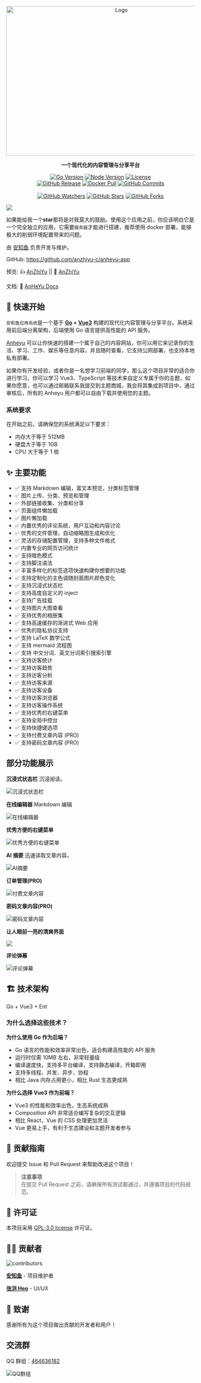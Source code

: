 <p align="center">
  <a href="https://github.com/anzhiyu-c/anheyu-app" target="_blank" title="访问项目仓库">
    <img src="https://upload-bbs.miyoushe.com/upload/2025/08/27/125766904/445bc304fe1a5edf8c0250beac0731b5_953439680145318785.png" height="400" width="600" alt="Logo" />
  </a>
</p>

<p align="center"><strong>一个现代化的内容管理与分享平台</strong></p>

<p align="center">
  <a title="Go Version" target="_blank" href="https://go.dev/"><img alt="Go Version" src="https://img.shields.io/badge/Go-%3E%3D%201.24.4-91DEFA?style=flat"></a>
  <a title="Node.js Version" target="_blank" href="https://nodejs.org/"><img alt="Node Version" src="https://img.shields.io/badge/Node-%3E%3D%2020.19.4-yellowgreen?style=flat"></a>
  <a title="License" target="_blank" href="https://github.com/anzhiyu-c/anheyu-app/blob/main/LICENSE"><img alt="License" src="https://img.shields.io/github/license/anzhiyu-c/anheyu-app.svg?style=flat"></a>
  <br>
  <a title="GitHub Release" target="_blank" href="https://github.com/anzhiyu-c/anheyu-app/releases"><img alt="GitHub Release" src="https://img.shields.io/github/v/release/anzhiyu-c/anheyu-app?style=flat"></a>
  <a title="Docker Pulls" target="_blank" href="https://hub.docker.com/r/anheyu/anheyu-backend"><img alt="Docker Pull" src="https://img.shields.io/docker/pulls/anheyu/anheyu-backend?color=red&label=Docker%20Pull"></a>
  <a title="GitHub Commits" target="_blank" href="https://github.com/anzhiyu-c/anheyu-app/commits/main"><img alt="GitHub Commits" src="https://img.shields.io/github/commit-activity/m/anzhiyu-c/anheyu-app.svg?style=flat&color=brightgreen&label=commits"></a>
  <br><br>
  <a title="GitHub Watchers" target="_blank" href="https://github.com/anzhiyu-c/anheyu-app/watchers"><img alt="GitHub Watchers" src="https://img.shields.io/github/watchers/anzhiyu-c/anheyu-app.svg?label=Watchers&style=social"></a>  
  <a title="GitHub Stars" target="_blank" href="https://github.com/anzhiyu-c/anheyu-app/stargazers"><img alt="GitHub Stars" src="https://img.shields.io/github/stars/anzhiyu-c/anheyu-app.svg?label=Stars&style=social"></a>  
  <a title="GitHub Forks" target="_blank" href="https://github.com/anzhiyu-c/anheyu-app/network/members"><img alt="GitHub Forks" src="https://img.shields.io/github/forks/anzhiyu-c/anheyu-app.svg?label=Forks&style=social"></a>  
</p>

![](https://upload-bbs.miyoushe.com/upload/2025/10/28/125766904/04eea66306f81b76b4e3623ee098bf40_3240315038986097575.png?x-oss-process=image/format,avif)

如果能给我一个**star**那将是对我莫大的鼓励。使用这个应用之前，你应该明白它是一个完全独立的应用，它需要`服务器`才能进行搭建，推荐使用 docker 部署，能够极大的削弱环境配置带来的问题。

由 [安知鱼](https://github.com/anzhiyu-c) 负责开发与维护。

GitHub: https://github.com/anzhiyu-c/anheyu-app

预览: 👍 [AnZhiYu](https://anheyu.com/) || 🤞 [AnZhiYu](https://index.anheyu.com/)

文档: 📖 [AnHeYu Docs](https://anheyu.com/posts/Z3MC)

## 🚀 快速开始

`安和鱼应用系统`是一个基于 **[Go](https://go.dev/) + [Vue3](https://vuejs.org/)** 构建的现代化内容管理与分享平台。系统采用前后端分离架构，后端使用 Go 语言提供高性能的 API 服务。

[Anheyu](https://github.com/anzhiyu-c/anheyu-app) 可以让你快速的搭建一个属于自己的内容网站，你可以用它来记录你的生活、学习、工作、娱乐等任意内容，并且随时查看，它支持公网部署，也支持本地私有部署。

如果你有开发经验，或者你是一名想学习前端的同学，那么这个项目非常的适合你进行学习，你可以学习 Vue3、TypeScript 等技术来自定义专属于你的主题，如果你愿意，也可以通过邮箱联系我提交到主题商城，我会将其集成到项目中，通过审核后，所有的 Anheyu 用户都可以自由下载并使用您的主题。

### 系统要求

在开始之前，请确保您的系统满足以下要求：

- 内存大于等于 512MB
- 硬盘大于等于 1GB
- CPU 大于等于 1 核

## ✨ 主要功能

- ✅ 支持 Markdown 编辑，富文本预览，分类标签管理
- ✅ 图片上传、分类、预览和管理
- ✅ 外部链接收集、分类和分享
- ✅ 页面组件懒加载
- ✅ 图片懒加载
- ✅ 内置优秀的评论系统，用户互动和内容讨论
- ✅ 优秀的文件管理，自动缩略图生成和优化
- ✅ 灵活的存储配置管理，支持多种文件格式
- ✅ 内置专业的网页访问统计
- ✅ 支持暗色模式
- ✅ 支持脚注语法
- ✅ 丰富多样化的标签选项快速构建你想要的功能
- ✅ 支持定制化的主色调随封面图片颜色变化
- ✅ 支持沉浸式状态栏
- ✅ 支持高度自定义的 inject
- ✅ 支持广告挂载
- ✅ 支持图片大图查看
- ✅ 支持优秀的相册集
- ✅ 支持高速缓存的渐进式 Web 应用
- ✅ 优秀的隐私协议支持
- ✅ 支持 LaTeX 数学公式
- ✅ 支持 mermaid 流程图
- ✅ 支持 中文分词、英文分词索引搜索引擎
- ✅ 支持访客统计
- ✅ 支持访客趋势
- ✅ 支持访客分析
- ✅ 支持访客来源
- ✅ 支持访客设备
- ✅ 支持访客浏览器
- ✅ 支持访客操作系统
- ✅ 支持优秀的右键菜单
- ✅ 支持全局中控台
- ✅ 支持快捷键选项
- ✅ 支持付费文章内容 (PRO)
- ✅ 支持密码文章内容 (PRO)

## 部分功能展示

**沉浸式状态栏** 沉浸阅读。

![沉浸式状态栏](https://upload-bbs.miyoushe.com/upload/2025/09/14/125766904/bf586849d38243f9d62ffd10aaac9c92_3495839897391648835.png?x-oss-process=image/format,avif)

**在线编辑器** Markdown 编辑

![在线编辑器](https://upload-bbs.miyoushe.com/upload/2025/09/15/125766904/d48ebac100429fe8dce19e48ec3b40a3_3855955480928949790.png?x-oss-process=image/format,avif)

**优秀方便的右键菜单**

<img
  src="https://upload-bbs.miyoushe.com/upload/2025/09/14/125766904/ab037790230c2a67f7c8e426cd8ce677_4442694850992921405.png?x-oss-process=image/format,avif"
  alt="优秀方便的右键菜单"
  className="w-[50%]"
/>

**AI 摘要** 迅速读取文章内容。

![AI摘要](https://upload-bbs.miyoushe.com/upload/2025/09/14/125766904/3e4d676c64930e1c573393420dc2cba5_2848259665925430.png?x-oss-process=image/format,avif)

**订单管理(PRO)**

![付费文章内容](https://upload-bbs.miyoushe.com/upload/2025/09/17/125766904/4410b49e38af24bef72e6ae555495e09_6600710485516302903.png?x-oss-process=image/format,avif)

**密码文章内容(PRO)**

![密码文章内容](https://upload-bbs.miyoushe.com/upload/2025/09/17/125766904/8baeeafcb2cf9caf72c84b89f2c69d67_5541575116482903287.png?x-oss-process=image/format,avif)

**让人眼前一亮的清爽界面**

![](https://upload-bbs.miyoushe.com/upload/2025/09/14/125766904/22019d7c234b154ae6745ae8960188c4_4555570664614593804.png?x-oss-process=image/format,avif)

**评论弹幕**

![评论弹幕](https://upload-bbs.miyoushe.com/upload/2025/09/14/125766904/9ad29d18db96115f483ddf15b8af9b57_7214154697962036777.png?x-oss-process=image/format,avif)

## 🏗️ 技术架构

Go + Vue3 + Ent

### 为什么选择这些技术？

**为什么使用 Go 作为后端？**

- Go 语言的性能和效率非常出色，适合构建高性能的 API 服务
- 运行时仅需 10MB 左右，非常轻量级
- 编译速度快，支持多平台编译，支持静态编译，开箱即用
- 支持多线程、并发、异步、协程
- 相比 Java 内存占用更小，相比 Rust 生态更成熟

**为什么选择 Vue3 作为前端？**

- Vue3 的性能和效率出色，生态系统成熟
- Composition API 非常适合编写复杂的交互逻辑
- 相比 React，Vue 的 CSS 处理更加灵活
- Vue 更易上手，有利于生态建设和主题开发者参与

## 🤝 贡献指南

欢迎提交 Issue 和 Pull Request 来帮助改进这个项目！

> **注意事项**  
> 在提交 Pull Request 之前，请确保所有测试都通过，并遵循项目的代码规范。

## 📄 许可证

本项目采用 [GPL-3.0 license](https://github.com/anzhiyu-c/anheyu-app?tab=GPL-3.0-1-ov-file#readme) 许可证。

## 👨‍💻 贡献者

<img src="https://opencollective.com/anheyu-app-frontend/contributors.svg?width=890&button=false" alt="contributors" />

**[安知鱼](https://github.com/anzhiyu-c)** - 项目维护者

**[张洪 Heo](https://github.com/zhheo)** - UI/UX

## 🙏 致谢

感谢所有为这个项目做出贡献的开发者和用户！

## 交流群

QQ 群组：[464636182](https://jq.qq.com/?_wv=1027&k=v7NK7ELr)

![QQ群组](https://upload-bbs.miyoushe.com/upload/2025/07/09/125766904/1e8ea817c197fb98e4dbd9ed2500d923_6382092418395407285.webp)
